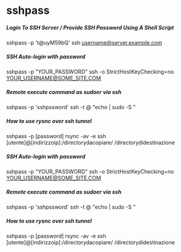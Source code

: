 # sshpass

##### Login To SSH Server / Provide SSH Password Using A Shell Script

   sshpass  -p 't@uyM59bQ' ssh username@server.example.com

##### SSH Auto-login with password

   sshpass  -p "YOUR_PASSWORD" ssh -o StrictHostKeyChecking=no YOUR_USERNAME@SOME_SITE.COM

##### Remote execute command as sudoer via ssh

   sshpass  -p 'sshpssword' ssh -t <sshuser>@<remotehost> "echo <sudopassword> | sudo -S <command>"

##### How to use rysnc over ssh tunnel

   sshpass  -p [password] rsync -av -e ssh [utente]@[indirizzoip]:/directorydacopiare/ /directorydidestinazione

##### SSH Auto-login with password

   sshpass  -p "YOUR_PASSWORD" ssh -o StrictHostKeyChecking=no YOUR_USERNAME@SOME_SITE.COM

##### Remote execute command as sudoer via ssh

   sshpass  -p 'sshpssword' ssh -t <sshuser>@<remotehost> "echo <sudopassword> | sudo -S <command>"

##### How to use rysnc over ssh tunnel

   sshpass  -p [password] rsync -av -e ssh [utente]@[indirizzoip]:/directorydacopiare/ /directorydidestinazione
